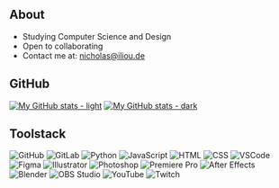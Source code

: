 <h2> About </h2>

- Studying Computer Science and Design
- Open to collaborating
- Contact me at: nicholas@iliou.de

<h2> GitHub </h2>

[![My GitHub stats - light](https://github-readme-stats.vercel.app/api?username=NicholasIliou&show_icons=true&hide_border=true&title_color=000000&text_color=000000&icon_color=000000&theme=transparent#gh-light-mode-only)](https://github.com/anuraghazra/github-readme-stats#gh-light-mode-only)
[![My GitHub stats - dark](https://github-readme-stats.vercel.app/api?username=NicholasIliou&show_icons=true&hide_border=true&title_color=ffffff&text_color=ffffff&icon_color=ffffff&theme=transparent#gh-dark-mode-only)](https://github.com/anuraghazra/github-readme-stats#gh-dark-mode-only)

<h2> Toolstack </h2>

![GitHub](https://img.shields.io/badge/GitHub-000000?style=for-the-badge&logo=GitHub&logoColor=white)
![GitLab](https://img.shields.io/badge/GitLab-000000?style=for-the-badge&logo=GitLab&logoColor=white)
![Python](https://img.shields.io/badge/Python-000000?style=for-the-badge&logo=Python&logoColor=white)
![JavaScript](https://img.shields.io/badge/JavaScript-000000?style=for-the-badge&logo=JavaScript&logoColor=white)
![HTML](https://img.shields.io/badge/HTML-000000?style=for-the-badge&logo=HTML5&logoColor=white)
![CSS](https://img.shields.io/badge/CSS-000000?style=for-the-badge&logo=CSS3&logoColor=white)
![VSCode](https://img.shields.io/badge/VSCode-000000?style=for-the-badge&logo=Visual-Studio-Code&logoColor=white)
![Figma](https://img.shields.io/badge/Figma-000000?style=for-the-badge&logo=Figma&logoColor=white)
![Illustrator](https://img.shields.io/badge/Illustrator-000000?style=for-the-badge&logo=AdobeIllustrator&logoColor=white)
![Photoshop](https://img.shields.io/badge/Photoshop-000000?style=for-the-badge&logo=AdobePhotoshop&logoColor=white)
![Premiere Pro](https://img.shields.io/badge/Premiere_Pro-000000?style=for-the-badge&logo=AdobePremierePro&logoColor=white)
![After Effects](https://img.shields.io/badge/After_Effects-000000?style=for-the-badge&logo=AdobeAfterEffects&logoColor=white)
![Blender](https://img.shields.io/badge/Blender-000000?style=for-the-badge&logo=Blender&logoColor=white)
![OBS Studio](https://img.shields.io/badge/OBS_Studio-000000?style=for-the-badge&logo=OBS-Studio&logoColor=white)
![YouTube](https://img.shields.io/badge/YouTube-000000?style=for-the-badge&logo=YouTube&logoColor=white)
![Twitch](https://img.shields.io/badge/Twitch-000000?style=for-the-badge&logo=Twitch&logoColor=white)




<!---
NicholasIliou/NicholasIliou is a ✨ special ✨ repository because its `README.md` (this file) appears on your GitHub profile.
You can click the Preview link to take a look at your changes.
--->
